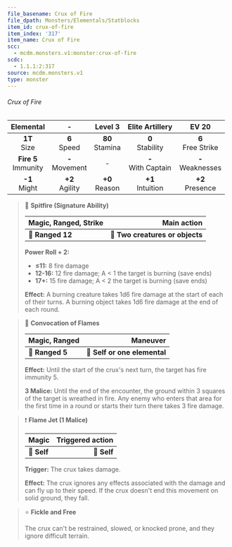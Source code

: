 ```yaml
---
file_basename: Crux of Fire
file_dpath: Monsters/Elementals/Statblocks
item_id: crux-of-fire
item_index: '317'
item_name: Crux of Fire
scc:
  - mcdm.monsters.v1:monster:crux-of-fire
scdc:
  - 1.1.1:2:317
source: mcdm.monsters.v1
type: monster
---
```


###### Crux of Fire

|        Elemental         |          -          |       Level 3       |     Elite Artillery     |         EV 20          |
| :----------------------: | :-----------------: | :-----------------: | :---------------------: | :--------------------: |
|     **1T**<br/> Size     |  **6**<br/> Speed   | **80**<br/> Stamina |  **0**<br/> Stability   | **6**<br/> Free Strike |
| **Fire 5**<br/> Immunity | **-**<br/> Movement |          -          | **-**<br/> With Captain | **-**<br/> Weaknesses  |
|    **-1**<br/> Might     | **+2**<br/> Agility | **+0**<br/> Reason  |  **+1**<br/> Intuition  |  **+2**<br/> Presence  |

<!-- -->
> 🏹 **Spitfire (Signature Ability)**
>
> | **Magic, Ranged, Strike** |                 **Main action** |
> | ------------------------- | ------------------------------: |
> | **📏 Ranged 12**          | **🎯 Two creatures or objects** |
>
> **Power Roll + 2:**
>
> - **≤11:** 8 fire damage
> - **12-16:** 12 fire damage; A < 1 the target is burning (save ends)
> - **17+:** 15 fire damage; A < 2 the target is burning (save ends)
>
> **Effect:** A burning creature takes 1d6 fire damage at the start of each of their turns. A burning object takes 1d6 fire damage at the end of each round.

<!-- -->
> 🏹 **Convocation of Flames**
>
> | **Magic, Ranged** |                 **Maneuver** |
> | ----------------- | ---------------------------: |
> | **📏 Ranged 5**   | **🎯 Self or one elemental** |
>
> **Effect:** Until the start of the crux's next turn, the target has fire immunity 5.
>
> **3 Malice:** Until the end of the encounter, the ground within 3 squares of the target is wreathed in fire. Any enemy who enters that area for the first time in a round or starts their turn there takes 3 fire damage.

<!-- -->
> ❗️ **Flame Jet (1 Malice)**
>
> | **Magic**   | **Triggered action** |
> | ----------- | -------------------: |
> | **📏 Self** |          **🎯 Self** |
>
> **Trigger:** The crux takes damage.
>
> **Effect:** The crux ignores any effects associated with the damage and can fly up to their speed. If the crux doesn't end this movement on solid ground, they fall.

<!-- -->
> ⭐️ **Fickle and Free**
>
> The crux can't be restrained, slowed, or knocked prone, and they ignore difficult terrain.
